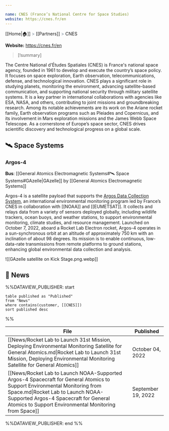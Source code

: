 ```yaml
---

name: CNES (France’s National Centre for Space Studies)
website: https://cnes.fr/en
---
```

[[Home|🏠]] <span style="color: LightSlateGray">></span> [[Partners]] <span style="color: LightSlateGray">></span> CNES

**Website:** https://cnes.fr/en

>[!summary]
>
The Centre National d'Études Spatiales (CNES) is France's national space agency, founded in 1961 to develop and execute the country’s space policy. It focuses on space exploration, Earth observation, telecommunications, defense, and technological innovation. CNES plays a significant role in studying planets, monitoring the environment, advancing satellite-based communication, and supporting national security through military satellite systems. It is a key partner in international collaborations with agencies like ESA, NASA, and others, contributing to joint missions and groundbreaking research. Among its notable achievements are its work on the Ariane rocket family, Earth observation programs such as Pleiades and Copernicus, and its involvement in Mars exploration missions and the James Webb Space Telescope. As a cornerstone of Europe’s space sector, CNES drives scientific discovery and technological progress on a global scale.

## 🛰️ Space Systems

### Argos-4

**Bus**: [[General Atomics Electromagnetic Systems#🛰️ Space Systems#GAzelle|GAzelle]] by [[General Atomics Electromagnetic Systems]]

Argos-4 is a satellite payload that supports the [Argos Data Collection System](https://www.argos-system.org/), an international environmental monitoring program led by France’s CNES in collaboration with [[NOAA]] and [[EUMETSAT]]. It collects and relays data from a variety of sensors deployed globally, including wildlife trackers, ocean buoys, and weather stations, to support environmental monitoring, climate studies, and resource management. Launched on October 7, 2022, aboard a Rocket Lab Electron rocket, Argos-4 operates in a sun-synchronous orbit at an altitude of approximately 750 km with an inclination of about 98 degrees. Its mission is to enable continuous, low-data-rate transmissions from remote platforms to ground stations, enhancing global environmental data collection and analysis.

![[GAzelle satellite on Kick Stage.png.webp]]

## 📰 News
%%DATAVIEW_PUBLISHER: start
```
table published as "Published"
from "News"
where contains(customer, [[CNES]])
sort published desc
```
%%

| File                                                                                                                                                                                                                                                             | Published          |
| ---------------------------------------------------------------------------------------------------------------------------------------------------------------------------------------------------------------------------------------------------------------- | ------------------ |
| [[News/Rocket Lab to Launch 31st Mission, Deploying Environmental Monitoring Satellite for General Atomics.md\|Rocket Lab to Launch 31st Mission, Deploying Environmental Monitoring Satellite for General Atomics]]                                             | October 04, 2022   |
| [[News/Rocket Lab to Launch NOAA-Supported Argos-4 Spacecraft for General Atomics to Support Environmental Monitoring from Space.md\|Rocket Lab to Launch NOAA-Supported Argos-4 Spacecraft for General Atomics to Support Environmental Monitoring from Space]] | September 19, 2022 |

%%DATAVIEW_PUBLISHER: end %%